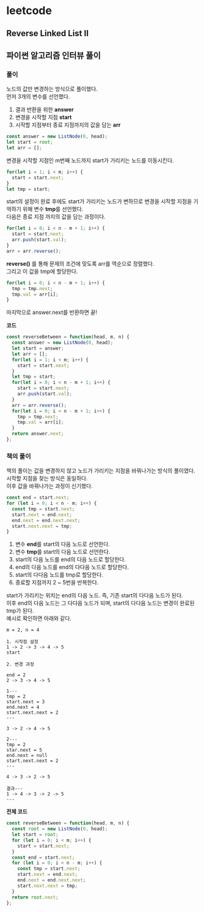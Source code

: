 # leetcode

## Reverse Linked List II

## 파이썬 알고리즘 인터뷰 풀이

### 풀이

노드의 값만 변경하는 방식으로 풀이했다.  
먼저 3개의 변수를 선언했다.
1. 결과 반환을 위한 **answer**  
2. 변경을 시작할 지점 **start**  
3. 시작할 지점부터 종료 지점까지의 값을 담는 **arr**

```javascript
const answer = new ListNode(0, head);
let start = root;
let arr = [];
```

변경을 시작할 지점인 m번째 노드까지 start가 가리키는 노드를 이동시킨다.  

```javascript
for(let i = 1; i < m; i++) {
  start = start.next;
}
let tmp = start;
```

start의 설정이 완료 후에도 start가 가리키는 노드가 변하므로 변경을 시작할 지점을 기억하기 위해 변수 **tmp**를 선언했다.  
다음은 종료 지점 까지의 값을 담는 과정이다.

```javascript
for(let i = 0; i < n - m + 1; i++) {
  start = start.next;
  arr.push(start.val);
}
arr = arr.reverse();
```

**reverse()** 를 통해 문제의 조건에 맞도록 arr를 역순으로 정렬했다.  
그리고 이 값을 tmp에 할당한다.

```javascript
for(let i = 0; i < n - m + 1; i++) {
  tmp = tmp.next;
  tmp.val = arr[i];
}
```

마지막으로 answer.next를 반환하면 끝!

**코드**

```javascript
const reverseBetween = function(head, m, n) {
  const answer = new ListNode(0, head);
  let start = answer;
  let arr = [];
  for(let i = 1; i < m; i++) {
    start = start.next;
  }
  let tmp = start;
  for(let i = 0; i < n - m + 1; i++) {
    start = start.next;
    arr.push(start.val);
  }
  arr = arr.reverse();
  for(let i = 0; i < n - m + 1; i++) {
    tmp = tmp.next;
    tmp.val = arr[i];
  }
  return answer.next;
};
```

### 책의 풀이

책의 풀이는 값을 변경하지 않고 노드가 가리키는 지점을 바꿔나가는 방식의 풀이였다.  
시작할 지점을 찾는 방식은 동일하다.  
이후 값을 바꿔나가는 과정이 신기했다.

```javascript
const end = start.next;
for (let i = 0; i < n - m; i++) {
  const tmp = start.next;
  start.next = end.next;
  end.next = end.next.next;
  start.next.next = tmp;
}
```

1. 변수 **end**를 start의 다음 노드로 선언한다.  
2. 변수 **tmp**를 start의 다음 노드로 선언한다.
3. start의 다음 노드를 end의 다음 노드로 할당한다.
4. end의 다음 노드를 end의 다다음 노드로 할당한다.
5. start의 다다음 노드를 tmp로 할당한다.
6. 종료할 지점까지 2 ~ 5번을 반복한다.

start가 가리키는 위치는 end의 다음 노드. 즉, 기존 start의 다다음 노드가 된다.  
이후 end의 다음 노드는 그 다다음 노드가 되며, start의 다다음 노드는 변경이 완료된 tmp가 된다.  
예시로 확인하면 아래와 같다.

```
m = 2, n = 4

1. 시작점 설정
1 -> 2 -> 3 -> 4 -> 5
start

2. 변경 과정

end = 2
2 -> 3 -> 4 -> 5

1---
tmp = 2
start.next = 3
end.next = 4
start.next.next = 2
---

3 -> 2 -> 4 -> 5

2---
tmp = 2
star.next = 5
end.next = null
start.next.next = 2
---

4 -> 3 -> 2 -> 5

결과---
1 -> 4 -> 3 -> 2 -> 5
---
```

**전체 코드**

```javascript
const reverseBetween = function(head, m, n) {
  const root = new ListNode(0, head);
  let start = root;
  for (let i = 0; i < m; i++) {
    start = start.next;
  }
  const end = start.next;
  for (let i = 0; i < n - m; i++) {
    const tmp = start.next;
    start.next = end.next;
    end.next = end.next.next;
    start.next.next = tmp;
  }
  return root.next;
};
```
